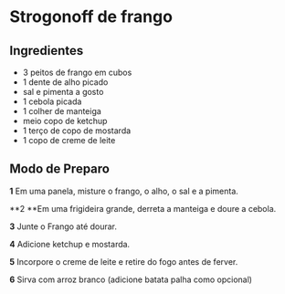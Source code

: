 # Strogonoff de frango



## Ingredientes



* 3 peitos de frango em cubos
* 1 dente de alho picado
* sal e pimenta a gosto
* 1 cebola picada
* 1 colher de manteiga
* meio copo de ketchup
* 1 terço de copo de mostarda
* 1 copo de creme de leite



## Modo de Preparo



**1** Em uma panela, misture o frango, o alho, o sal e a pimenta.

**2 **Em uma frigideira grande, derreta a manteiga e doure a cebola.

**3** Junte o Frango até dourar.

**4** Adicione ketchup e mostarda.

**5** Incorpore o creme de leite e retire do fogo antes de ferver.

**6** Sirva com arroz branco (adicione batata palha como opcional)